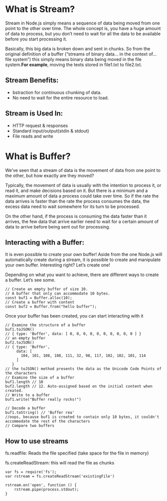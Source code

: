 # What is Stream?

Stream in Node.js simply means a sequence of data being moved from one point to the other over time. The whole concept is, you have a huge amount of data to process, but you don’t need to wait for all the data to be available before you start processing it.

Basically, this big data is broken down and sent in chunks. So from the original definition of a buffer (“streams of binary data… in the context of… file system”) this simply means binary data being moved in the file system.**For example**, moving the texts stored in file1.txt to file2.txt.

## Stream Benefits:
* bstraction for continuous chunking of data.
* No need to wait for the entire resource to load.


## Stream is Used In:
* HTTP request & responses
* Standard input/output(stdin & stdout)
* File reads and write


# What is Buffer?

We’ve seen that a stream of data is the movement of data from one point to the other, but how exactly are they moved?

Typically, the movement of data is usually with the intention to process it, or read it, and make decisions based on it. But there is a minimum and a maximum amount of data a process could take over time. So if the rate the data arrives is faster than the rate the process consumes the data, the excess data need to wait somewhere for its turn to be processed.

On the other hand, if the process is consuming the data faster than it arrives, the few data that arrive earlier need to wait for a certain amount of data to arrive before being sent out for processing.


## Interacting with a Buffer:


It is even possible to create your own buffer! Aside from the one Node.js will automatically create during a stream, it is possible to create and manipulate your own buffer. Interesting right? Let’s create one!

Depending on what you want to achieve, there are different ways to create a buffer. Let’s see some.
~~~~
// Create an empty buffer of size 10.
// A buffer that only can accommodate 10 bytes.
const buf1 = Buffer.alloc(10);
// Create a buffer with content
const buf2 = Buffer.from("hello buffer");
~~~~

Once your buffer has been created, you can start interacting with it

~~~~
// Examine the structure of a buffer
buf1.toJSON()
// { type: 'Buffer', data: [ 0, 0, 0, 0, 0, 0, 0, 0, 0, 0 ] }
// an empty buffer
buf2.toJSON()
// { type: 'Buffer',
     data: [
       104, 101, 108, 108, 111, 32, 98, 117, 102, 102, 101, 114
     ]
   }
// the toJSON() method presents the data as the Unicode Code Points of the characters
// Examine the size of a buffer
buf1.length // 10
buf2.length // 12. Auto-assigned based on the initial content when created.
// Write to a buffer
buf1.write("Buffer really rocks!")

// Decode a buffer
buf1.toString() // 'Buffer rea'
//oops, because buf1 is created to contain only 10 bytes, it couldn't accommodate the rest of the characters
// Compare two buffers
~~~~



## How to use streams

fs.readfile: Reads the file specified (take space for the file in memory)

fs.createReadStream: this will read the file as chunks
~~~~
var fs = require('fs');
var rstream = fs.createReadStream('existingFile')

rstream.on('open', function () {
    rstream.pipe(process.stdout);
}
~~~~
